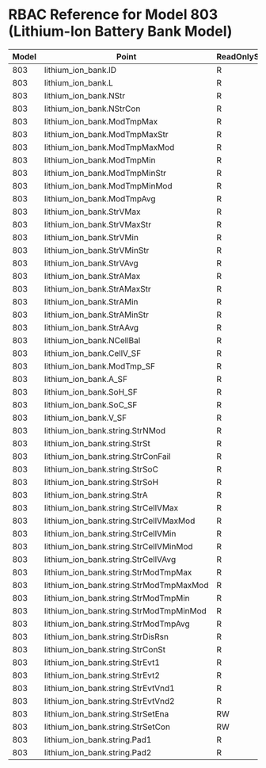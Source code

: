 # RBAC Reference for Model 803 (Lithium-Ion Battery Bank Model)

| Model | Point | ReadOnlySunSpec | GridServiceSunSpec | NetworkAdministratorSunSpec | SuperAdministratorSpec | 
|-------|-------|------------------|---------------------|------------------|--------------------|
| 803 | lithium_ion_bank.ID | R | R | R | R |
| 803 | lithium_ion_bank.L | R | R | R | R |
| 803 | lithium_ion_bank.NStr | R | R | R | R |
| 803 | lithium_ion_bank.NStrCon | R | R | R | R |
| 803 | lithium_ion_bank.ModTmpMax | R | R | R | R |
| 803 | lithium_ion_bank.ModTmpMaxStr | R | R | R | R |
| 803 | lithium_ion_bank.ModTmpMaxMod | R | R | R | R |
| 803 | lithium_ion_bank.ModTmpMin | R | R | R | R |
| 803 | lithium_ion_bank.ModTmpMinStr | R | R | R | R |
| 803 | lithium_ion_bank.ModTmpMinMod | R | R | R | R |
| 803 | lithium_ion_bank.ModTmpAvg | R | R | R | R |
| 803 | lithium_ion_bank.StrVMax | R | R | R | R |
| 803 | lithium_ion_bank.StrVMaxStr | R | R | R | R |
| 803 | lithium_ion_bank.StrVMin | R | R | R | R |
| 803 | lithium_ion_bank.StrVMinStr | R | R | R | R |
| 803 | lithium_ion_bank.StrVAvg | R | R | R | R |
| 803 | lithium_ion_bank.StrAMax | R | R | R | R |
| 803 | lithium_ion_bank.StrAMaxStr | R | R | R | R |
| 803 | lithium_ion_bank.StrAMin | R | R | R | R |
| 803 | lithium_ion_bank.StrAMinStr | R | R | R | R |
| 803 | lithium_ion_bank.StrAAvg | R | R | R | R |
| 803 | lithium_ion_bank.NCellBal | R | R | R | R |
| 803 | lithium_ion_bank.CellV_SF | R | R | R | R |
| 803 | lithium_ion_bank.ModTmp_SF | R | R | R | R |
| 803 | lithium_ion_bank.A_SF | R | R | R | R |
| 803 | lithium_ion_bank.SoH_SF | R | R | R | R |
| 803 | lithium_ion_bank.SoC_SF | R | R | R | R |
| 803 | lithium_ion_bank.V_SF | R | R | R | R |
| 803 | lithium_ion_bank.string.StrNMod | R | R | R | R |
| 803 | lithium_ion_bank.string.StrSt | R | R | R | R |
| 803 | lithium_ion_bank.string.StrConFail | R | R | R | R |
| 803 | lithium_ion_bank.string.StrSoC | R | R | R | R |
| 803 | lithium_ion_bank.string.StrSoH | R | R | R | R |
| 803 | lithium_ion_bank.string.StrA | R | R | R | R |
| 803 | lithium_ion_bank.string.StrCellVMax | R | R | R | R |
| 803 | lithium_ion_bank.string.StrCellVMaxMod | R | R | R | R |
| 803 | lithium_ion_bank.string.StrCellVMin | R | R | R | R |
| 803 | lithium_ion_bank.string.StrCellVMinMod | R | R | R | R |
| 803 | lithium_ion_bank.string.StrCellVAvg | R | R | R | R |
| 803 | lithium_ion_bank.string.StrModTmpMax | R | R | R | R |
| 803 | lithium_ion_bank.string.StrModTmpMaxMod | R | R | R | R |
| 803 | lithium_ion_bank.string.StrModTmpMin | R | R | R | R |
| 803 | lithium_ion_bank.string.StrModTmpMinMod | R | R | R | R |
| 803 | lithium_ion_bank.string.StrModTmpAvg | R | R | R | R |
| 803 | lithium_ion_bank.string.StrDisRsn | R | R | R | R |
| 803 | lithium_ion_bank.string.StrConSt | R | R | R | R |
| 803 | lithium_ion_bank.string.StrEvt1 | R | R | R | R |
| 803 | lithium_ion_bank.string.StrEvt2 | R | R | R | R |
| 803 | lithium_ion_bank.string.StrEvtVnd1 | R | R | R | R |
| 803 | lithium_ion_bank.string.StrEvtVnd2 | R | R | R | R |
| 803 | lithium_ion_bank.string.StrSetEna | RW | RW | RW | RW |
| 803 | lithium_ion_bank.string.StrSetCon | RW | RW | RW | RW |
| 803 | lithium_ion_bank.string.Pad1 | R | R | R | R |
| 803 | lithium_ion_bank.string.Pad2 | R | R | R | R |
